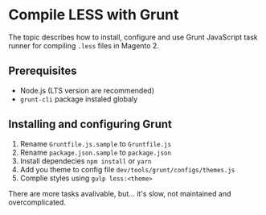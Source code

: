 # Compile LESS with Grunt

The topic describes how to install, configure and use Grunt JavaScript task runner for compiling `.less` files in Magento 2.

## Prerequisites
- Node.js (LTS version are recommended)
- `grunt-cli` package instaled globaly

## Installing and configuring Grunt
1. Rename `Gruntfile.js.sample` to `Gruntfile.js`
2. Rename `package.json.sample` to `package.json`
3. Install dependecies `npm install` or `yarn`
4. Add you theme to config file `dev/tools/grunt/configs/themes.js`
5. Complie styles using `gulp less:<theme>`

There are more tasks avalivable, but... it's slow, not maintained and overcomplicated.
